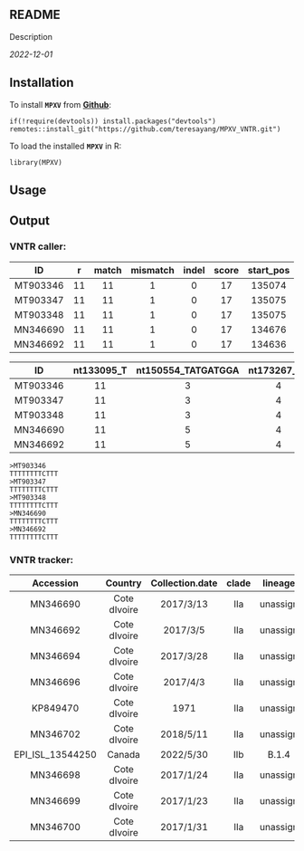 ## README
Description

*2022-12-01*

## Installation

To install **`MPXV`** from [**Github**](https://github.com/teresayang/MPXV_VNTR.git):

```{r Installation from GitHub, eval = FALSE}
if(!require(devtools)) install.packages("devtools")
remotes::install_git("https://github.com/teresayang/MPXV_VNTR.git")
```

To load the installed **`MPXV`** in R:

```{r Load MPXV, eval = FALSE}
library(MPXV)
```

## Usage



## Output

### VNTR caller: ###

| ID       | r  | match | mismatch | indel | score | start_pos  |
|:--------:|:---:|:-----:|:--------:|:-----:|:-----:|:----------:|
| MT903346 | 11 | 11    | 1        | 0     | 17    | 135074     |
| MT903347 | 11 | 11    | 1        | 0     | 17    | 135075     |
| MT903348 | 11 | 11    | 1        | 0     | 17    | 135075     |
| MN346690 | 11 | 11    | 1        | 0     | 17    | 134676     |
| MN346692 | 11 | 11    | 1        | 0     | 17    | 134636     |

| ID       | nt133095_T | nt150554_TATGATGGA | nt173267_AT | nt179074_ATATACATT  |
|:--------:|:----------:|:------------------:|:-----------:|:-------------------:|
| MT903346 | 11         | 3                  | 4           | 26                  |
| MT903347 | 11         | 3                  | 4           | 26                  |
| MT903348 | 11         | 3                  | 4           | 26                  |
| MN346690 | 11         | 5                  | 4           | 14                  |
| MN346692 | 11         | 5                  | 4           | 15                  |

```
>MT903346
TTTTTTTTCTTT
>MT903347
TTTTTTTTCTTT
>MT903348
TTTTTTTTCTTT
>MN346690
TTTTTTTTCTTT
>MN346692
TTTTTTTTCTTT
```

### VNTR tracker: ###

| Accession        | Country      | Collection.date | clade | lineage  | Distance_PIC | Distance_L  | Distance_entropy  |
|:----------------:|:------------:|:---------------:|:-----:|:--------:|:------------:|:-----------:|:-----------------:|
| MN346690         | Cote dIvoire | 2017/3/13       | IIa   | unassign | 0            | 0           | 0                 |
| MN346692         | Cote dIvoire | 2017/3/5        | IIa   | unassign | 0.004872201  | 0.007389163 | 0.004750482       |
| MN346694         | Cote dIvoire | 2017/3/28       | IIa   | unassign | 0.004872201  | 0.007389163 | 0.004750482       |
| MN346696         | Cote dIvoire | 2017/4/3        | IIa   | unassign | 0.019488804  | 0.02955665  | 0.019001927       |
| KP849470         | Cote dIvoire | 1971            | IIa   | unassign | 0.030844508  | 0.073219884 | 0.030573661       |
| MN346702         | Cote dIvoire | 2018/5/11       | IIa   | unassign | 0.048722011  | 0.073891626 | 0.047504818       |
| EPI_ISL_13544250 | Canada       | 2022/5/30       | IIb   | B.1.4    | 0.048765167  | 0.07320153  | 0.049289862       |
| MN346698         | Cote dIvoire | 2017/1/24       | IIa   | unassign | 0.060627581  | 0.100761308 | 0.059279532       |
| MN346699         | Cote dIvoire | 2017/1/23       | IIa   | unassign | 0.060627581  | 0.100761308 | 0.059279532       |
| MN346700         | Cote dIvoire | 2017/1/31       | IIa   | unassign | 0.060627581  | 0.100761308 | 0.059279532       |
